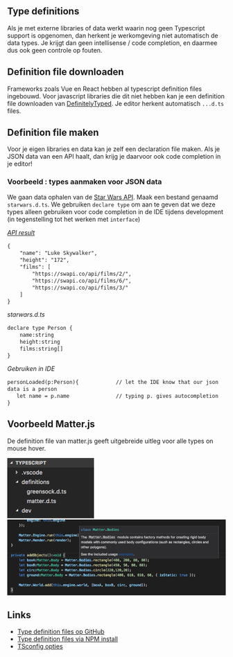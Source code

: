 ## Type definitions

Als je met externe libraries of data werkt waarin nog geen Typescript support is opgenomen, dan herkent je werkomgeving niet automatisch de data types. Je krijgt dan geen intellisense / code completion, en daarmee dus ook geen controle op fouten. 

## Definition file downloaden

Frameworks zoals Vue en React hebben al typescript definition files ingebouwd. Voor javascript libraries die dit niet hebben kan je een definition file downloaden van [DefinitelyTyped](https://github.com/DefinitelyTyped/DefinitelyTyped). Je editor herkent automatisch `...d.ts` files.

## Definition file maken

Voor je eigen libraries en data kan je zelf een declaration file maken. Als je JSON data van een API haalt, dan krijg je daarvoor ook code completion in je editor!

### Voorbeeld : types aanmaken voor JSON data

We gaan data ophalen van de [Star Wars API](https://swapi.co). Maak een bestand genaamd `starwars.d.ts`. We gebruiken `declare type` om aan te geven dat we deze types alleen gebruiken voor code completion in de IDE tijdens development (in tegenstelling tot het werken met `interface`)

*[API result](https://swapi.co/api/people/1/)*
```
{
	"name": "Luke Skywalker",
	"height": "172",
	"films": [
		"https://swapi.co/api/films/2/",
		"https://swapi.co/api/films/6/",
		"https://swapi.co/api/films/3/"
	]
}
```

*starwars.d.ts*
```
declare type Person {
    name:string
    height:string
    films:string[]
}
```

*Gebruiken in IDE*
```
personLoaded(p:Person){            // let the IDE know that our json data is a person
   let name = p.name               // typing p. gives autocompletion
}
```
## Voorbeeld Matter.js

De definition file van matter.js geeft uitgebreide uitleg voor alle types on mouse hover.

![bestanden](../docs/images/def1.png "Bestanden")
![completion](../docs/images/def2.png "Completion")

## Links

- [Type definition files op GitHub](https://github.com/DefinitelyTyped/DefinitelyTyped)
- [Type definition files via NPM install](https://www.npmjs.com/~types)
- [TSconfig opties](https://www.typescriptlang.org/docs/handbook/compiler-options.html)
